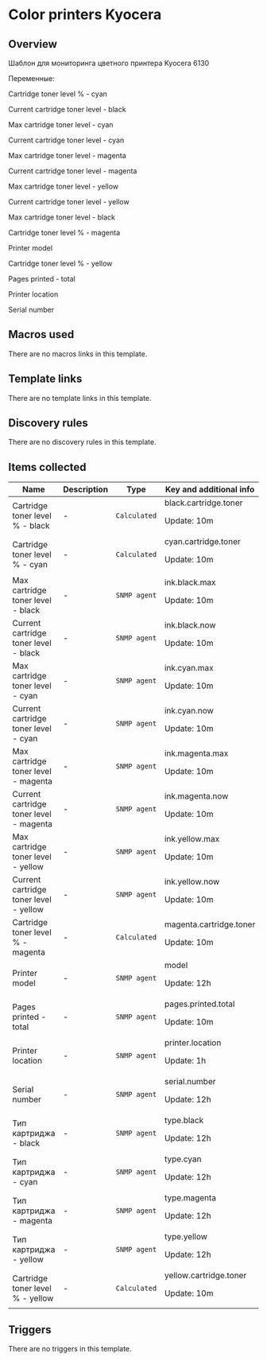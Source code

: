 # Color printers Kyocera

## Overview

Шаблон для мониторинга цветного принтера Kyocera 6130


Переменные:


Cartridge toner level % - cyan


Current cartridge toner level - black 


Max cartridge toner level - cyan


Current cartridge toner level - cyan 


Max cartridge toner level - magenta


Current cartridge toner level - magenta 


Max cartridge toner level - yellow


Current cartridge toner level - yellow 


Max cartridge toner level - black


Cartridge toner level % - magenta


Printer model


Cartridge toner level % - yellow


Pages printed - total


Printer location


Serial number

## Macros used

There are no macros links in this template.

## Template links

There are no template links in this template.

## Discovery rules

There are no discovery rules in this template.

## Items collected

|Name|Description|Type|Key and additional info|
|----|-----------|----|----|
|Cartridge toner level % - black|<p>-</p>|`Calculated`|black.cartridge.toner<p>Update: 10m</p>|
|Cartridge toner level % - cyan|<p>-</p>|`Calculated`|cyan.cartridge.toner<p>Update: 10m</p>|
|Max cartridge toner level - black|<p>-</p>|`SNMP agent`|ink.black.max<p>Update: 10m</p>|
|Current cartridge toner level - black|<p>-</p>|`SNMP agent`|ink.black.now<p>Update: 10m</p>|
|Max cartridge toner level - cyan|<p>-</p>|`SNMP agent`|ink.cyan.max<p>Update: 10m</p>|
|Current cartridge toner level - cyan|<p>-</p>|`SNMP agent`|ink.cyan.now<p>Update: 10m</p>|
|Max cartridge toner level - magenta|<p>-</p>|`SNMP agent`|ink.magenta.max<p>Update: 10m</p>|
|Current cartridge toner level - magenta|<p>-</p>|`SNMP agent`|ink.magenta.now<p>Update: 10m</p>|
|Max cartridge toner level - yellow|<p>-</p>|`SNMP agent`|ink.yellow.max<p>Update: 10m</p>|
|Current cartridge toner level - yellow|<p>-</p>|`SNMP agent`|ink.yellow.now<p>Update: 10m</p>|
|Cartridge toner level % - magenta|<p>-</p>|`Calculated`|magenta.cartridge.toner<p>Update: 10m</p>|
|Printer model|<p>-</p>|`SNMP agent`|model<p>Update: 12h</p>|
|Pages printed - total|<p>-</p>|`SNMP agent`|pages.printed.total<p>Update: 10m</p>|
|Printer location|<p>-</p>|`SNMP agent`|printer.location<p>Update: 1h</p>|
|Serial number|<p>-</p>|`SNMP agent`|serial.number<p>Update: 12h</p>|
|Тип картриджа - black|<p>-</p>|`SNMP agent`|type.black<p>Update: 12h</p>|
|Тип картриджа - cyan|<p>-</p>|`SNMP agent`|type.cyan<p>Update: 12h</p>|
|Тип картриджа - magenta|<p>-</p>|`SNMP agent`|type.magenta<p>Update: 12h</p>|
|Тип картриджа - yellow|<p>-</p>|`SNMP agent`|type.yellow<p>Update: 12h</p>|
|Cartridge toner level % - yellow|<p>-</p>|`Calculated`|yellow.cartridge.toner<p>Update: 10m</p>|
## Triggers

There are no triggers in this template.

